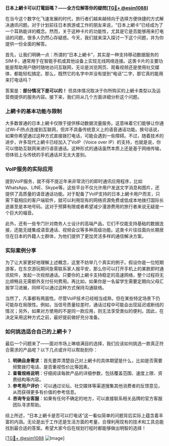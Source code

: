 **日本上網卡可以打電話嗎？——全方位解答你的疑問[[TG💪+ @esim1088](https://t.me/s/esim1088)]**

在当今这个数字化飞速发展的时代，旅行者们越来越倾向于选择方便快捷的方式解决通讯问题。对于计划前往日本旅游或工作的朋友来说，“日本上網卡”已经成为了一个耳熟能详的概念。然而，关于这种卡片的功能性，尤其是它是否能够用来打电话的问题，很多人仍然心存疑惑。今天，我们就来深入探讨一下这个问题，并为你提供一份全面的解答。

首先，让我们明确一点：所谓的“日本上網卡”，其实是一种支持移动数据服务的SIM卡，通常用于在智能手机或其他设备上实现无线网络连接。这类卡片的主要功能是帮助用户随时随地访问互联网，无论是浏览网页、观看视频还是使用社交媒体，都能轻松搞定。那么，既然它的名字中并没有提到“电话”二字，那它真的能用来打电话吗？

答案是：**部分情况下是可以的！** 但具体情况取决于你所购买的上網卡类型以及运营商提供的服务内容。接下来，我们将从几个方面详细分析这个问题。

### 上網卡的基本功能与限制

大多数普通的日本上網卡仅限于提供移动数据流量服务。这意味着它们能够让你通过Wi-Fi热点连接到互联网，但并不具备传统意义上的语音通话功能。换句话说，如果你希望通过这种方式直接拨打电话，可能会遇到一些障碍。不过，随着技术的进步，许多现代上網卡已经加入了VoIP（Voice over IP）的支持，也就是说，你可以借助互联网来进行语音通话。这种形式的通话虽然本质上还是基于网络传输，但体验上与传统的手机通话并无太大差别。

### VoIP服务的实际应用

提到VoIP服务，就不得不提近年来非常流行的即时通讯应用程序，比如WhatsApp、LINE、Skype等。这些平台不仅允许用户发送文字消息和图片，还提供了高质量的语音通话功能。对于配备了VoIP支持的日本上網卡用户而言，只需下载相应的客户端软件，就可以利用现有的网络资源免费或低成本地拨打国际长途甚至是本地号码。这对于预算有限或者希望减少漫游费用的旅行者来说无疑是一个巨大的福音。

此外，还有一些专门针对商务人士设计的高端产品，它们不仅能支持基础的数据连接，还能无缝集成语音通话、视频会议等多种高级功能。这类卡片往往面向长期居住在日本的外籍人士群体，为他们提供了更加灵活多样的通信解决方案。

### 实际案例分享

为了让大家更好地理解上述概念，这里不妨举几个真实的例子。假设你是一位短期游客，在东京游玩期间急需联系家人报平安，那么你可以打开手机上的某款即时通讯软件，发起一次视频通话。只要你的上網卡支持稳定的高速网络，整个过程将无比顺畅且无需额外支付任何费用。再比如，如果你是一名留学生需要定期向父母汇报学习进展，同样可以通过这种方式保持沟通联络。

当然了，凡事都有两面性。尽管VoIP技术已经相当成熟，但在某些特定场景下仍可能存在局限性。例如，当信号质量较差时，通话过程中可能会出现延迟或断线的情况；另外，如果对方使用的不是同一款应用，则无法享受类似的便利。因此，在决定采用这种方式之前，最好提前做好充分准备。

### 如何挑选适合自己的上網卡？

最后一个问题来了——面对市场上琳琅满目的选择，我们应该如何挑选一款真正符合需求的产品呢？以下几点或许可以帮助到你：

1. **明确自身需求**：首先要弄清楚自己对上網卡的具体期望是什么，比如是否需要频繁拨打电话、是否重视性价比等因素。
2. **查看规格说明**：仔细阅读每款产品的详细参数，包括覆盖范围、速度上限、资费结构等内容。
3. **参考用户评价**：可以通过论坛、社交媒体等渠道搜集其他消费者的反馈意见，从而获得更多有价值的参考信息。
4. **咨询专业客服**：如果有任何不确定的地方，可以直接联系相关品牌的官方客服团队寻求帮助。

综上所述，“日本上網卡是否可以打电话”这一看似简单的问题背后实际上蕴含着丰富的内涵。无论是出于工作还是生活方面的考量，合理利用现有的技术和工具总能找到最合适的答案。希望大家今后在规划行程时都能够做出明智的选择！

[[TG💪+ @esim1088](https://t.me/s/esim1088) ![Image](https://i.postimg.cc/4NQfJmqS/Snipaste-2025-05-13-00-14-12.png)]